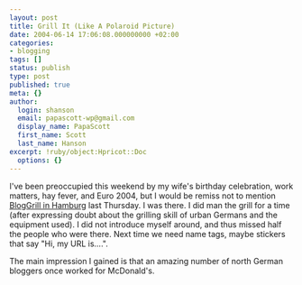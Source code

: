 ```yaml
---
layout: post
title: Grill It (Like A Polaroid Picture)
date: 2004-06-14 17:06:08.000000000 +02:00
categories:
- blogging
tags: []
status: publish
type: post
published: true
meta: {}
author:
  login: shanson
  email: papascott-wp@gmail.com
  display_name: PapaScott
  first_name: Scott
  last_name: Hanson
excerpt: !ruby/object:Hpricot::Doc
  options: {}
---
```

<p>I've been preoccupied this weekend by my wife's birthday celebration, work matters, hay fever, and Euro 2004, but I would be remiss not to mention <a href="http://wiki.blogg.de/BlogGrill">BlogGrill in Hamburg</a> last Thursday. I was there. I did man the grill for a time (after expressing doubt about the grilling skill of urban Germans and the equipment used). I did not introduce myself around, and thus missed half the people who were there. Next time we need name tags, maybe stickers that say "Hi, my URL is....".</p>
<p>The main impression I gained is that an amazing number of north German bloggers once worked for McDonald's.</p>

